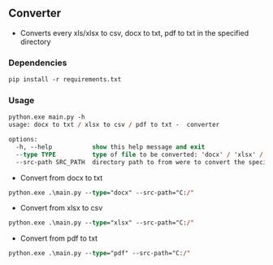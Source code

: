## Converter
- Converts every xls/xlsx to csv, docx to txt, pdf to txt in the specified directory 
### Dependencies

```ps
pip install -r requirements.txt
```

### Usage

```ps
python.exe main.py -h
usage: docx to txt / xlsx to csv / pdf to txt -  converter                                          

options:
  -h, --help           show this help message and exit
  --type TYPE          type of file to be converted: 'docx' / 'xlsx' / 'pdf'
  --src-path SRC_PATH  directory path to from were to convert the specified file type
```

- Convert from docx to txt

```ps
python.exe .\main.py --type="docx" --src-path="C:/"
```

- Convert from xlsx to csv

```ps
python.exe .\main.py --type="xlsx" --src-path="C:/"
```

- Convert from pdf to txt

```ps
python.exe .\main.py --type="pdf" --src-path="C:/"
```
